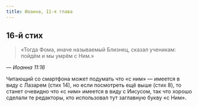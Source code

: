 ```yaml
---
title: Иоанна, 11-я глава
---
```


## 16-й стих

> «Тогда Фома, иначе называемый Близнец, сказал ученикам: пойдём и мы умрём с Ним.»

— <cite>Иоанна 11:16</cite>

Читающий со смартфона может подумать что «с ним» — имеется в виду с Лазарем (стих 14),
но если посмотреть ещё выше (стих 8), то станет очевидно что «с ним» имеется в виду
с Иисусом, так что хорошо сделали те редакторы, кто использовал тут заглавную букву «с Ним».
